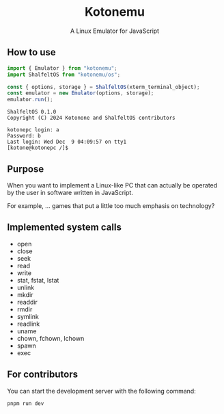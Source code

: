 <div align="center">
<h1>Kotonemu</h1>
A Linux Emulator for JavaScript
</div>

## How to use
```ts
import { Emulator } from "kotonemu";
import ShalfeltOS from "kotonemu/os";

const { options, storage } = ShalfeltOS(xterm_terminal_object);
const emulator = new Emulator(options, storage);
emulator.run();
```

```
ShalfeltOS 0.1.0
Copyright (C) 2024 Kotonone and ShalfeltOS contributors

kotonepc login: a
Password: b
Last login: Wed Dec  9 04:09:57 on tty1
[kotone@kotonepc /]$
```

## Purpose
When you want to implement a Linux-like PC that can actually be operated by the user in software written in JavaScript.

For example, ... games that put a little too much emphasis on technology?

## Implemented system calls
* open
* close
* seek
* read
* write
* stat, fstat, lstat
* unlink
* mkdir
* readdir
* rmdir
* symlink
* readlink
* uname
* chown, fchown, lchown
* spawn
* exec

## For contributors
You can start the development server with the following command:
```
pnpm run dev
```
